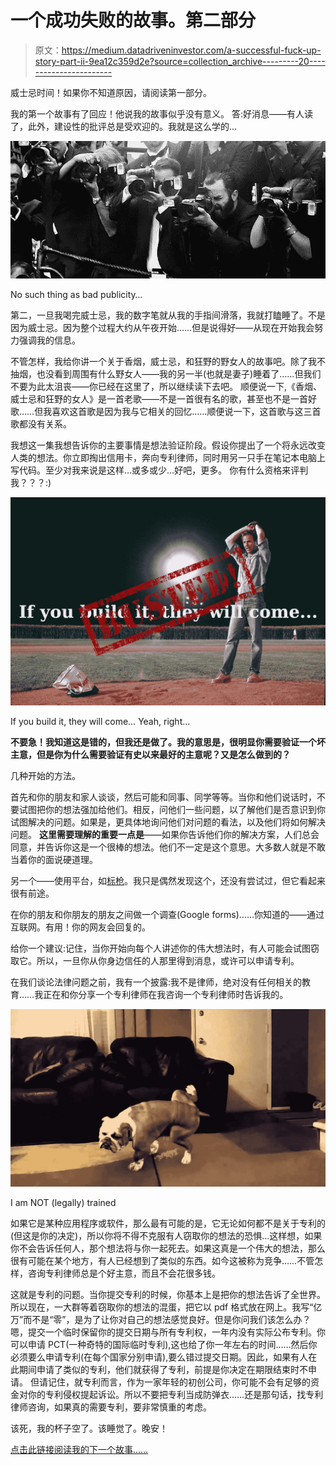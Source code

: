# 一个成功失败的故事。第二部分

> 原文：<https://medium.datadriveninvestor.com/a-successful-fuck-up-story-part-ii-9ea12c359d2e?source=collection_archive---------20----------------------->

威士忌时间！如果你不知道原因，请阅读第一部分。

我的第一个故事有了回应！他说我的故事似乎没有意义。
答:好消息——有人读了，此外，建设性的批评总是受欢迎的。我就是这么学的…

![](img/48c6675b8a6d57acb10549dca424035a.png)

No such thing as bad publicity…

第二，一旦我喝完威士忌，我的数字笔就从我的手指间滑落，我就打瞌睡了。不是因为威士忌。因为整个过程大约从午夜开始……但是说得好——从现在开始我会努力强调我的信息。

不管怎样，我给你讲一个关于香烟，威士忌，和狂野的野女人的故事吧。除了我不抽烟，也没看到周围有什么野女人——我的另一半(也就是妻子)睡着了……但我们不要为此太沮丧——你已经在这里了，所以继续读下去吧。
顺便说一下,《香烟、威士忌和狂野的女人》是一首老歌——不是一首很有名的歌，甚至也不是一首好歌……但我喜欢这首歌是因为我与它相关的回忆……顺便说一下，这首歌与这三首歌都没有关系。

我想这一集我想告诉你的主要事情是想法验证阶段。假设你提出了一个将永远改变人类的想法。你立即掏出信用卡，奔向专利律师，同时用另一只手在笔记本电脑上写代码。至少对我来说是这样…或多或少…好吧，更多。
你有什么资格来评判我？？？:)

![](img/f4414e16a55b616d9d21736a58c5ff5b.png)

If you build it, they will come… Yeah, right…

**不要急！我知道这是错的，但我还是做了。我的意思是，很明显你需要验证一个坏主意，但是你为什么需要验证有史以来最好的主意呢？又是怎么做到的？**

几种开始的方法。

首先和你的朋友和家人谈谈，然后可能和同事、同学等等。当你和他们说话时，不要试图把你的想法强加给他们。相反，问他们一些问题，以了解他们是否意识到你试图解决的问题。如果是，更具体地询问他们对问题的看法，以及他们将如何解决问题。
**这里需要理解的重要一点是**——如果你告诉他们你的解决方案，人们总会同意，并告诉你这是一个很棒的想法。他们不一定是这个意思。大多数人就是不敢当着你的面说硬道理。

另一个——使用平台，如[标枪](https://www.javelin.com/beta)。我只是偶然发现这个，还没有尝试过，但它看起来很有前途。

在你的朋友和你朋友的朋友之间做一个调查(Google forms)……你知道的——通过互联网。有用！你的网友会回复的。

给你一个建议:记住，当你开始向每个人讲述你的伟大想法时，有人可能会试图窃取它。所以，一旦你从你身边信任的人那里得到消息，或许可以申请专利。

在我们谈论法律问题之前，我有一个披露:我不是律师，绝对没有任何相关的教育……我正在和你分享一个专利律师在我咨询一个专利律师时告诉我的。

![](img/fcec5d8ff9d17f943bad00f841f916aa.png)

I am NOT (legally) trained

如果它是某种应用程序或软件，那么最有可能的是，它无论如何都不是关于专利的(但这是你的决定)，所以你将不得不克服有人窃取你的想法的恐惧…这样想，如果你不会告诉任何人，那个想法将与你一起死去。如果这真是一个伟大的想法，那么很有可能在某个地方，有人已经想到了类似的东西。如今这被称为竞争……不管怎样，咨询专利律师总是个好主意，而且不会花很多钱。

这就是专利的问题。当你提交专利的时候，你基本上是把你的想法告诉了全世界。所以现在，一大群等着窃取你的想法的混蛋，把它以 pdf 格式放在网上。我写“亿万”而不是“零”，是为了让你对自己的想法感觉良好。但是你问我们该怎么办？嗯，提交一个临时保留你的提交日期与所有专利权，一年内没有实际公布专利。你可以申请 PCT(一种奇特的国际临时专利),这也给了你一年左右的时间……然后你必须要么申请专利(在每个国家分别申请),要么错过提交日期。因此，如果有人在此期间申请了类似的专利，他们就获得了专利，前提是你决定在期限结束时不申请。
但请记住，就专利而言，作为一家年轻的初创公司，你可能不会有足够的资金对你的专利侵权提起诉讼。所以不要把专利当成防弹衣……还是那句话，找专利律师咨询，如果真的需要专利，要非常慎重的考虑。

该死，我的杯子空了。该睡觉了。晚安！

[点击此链接阅读我的下一个故事……](https://medium.com/p/28a01808eb4d?source=your_stories_page---------------------------)